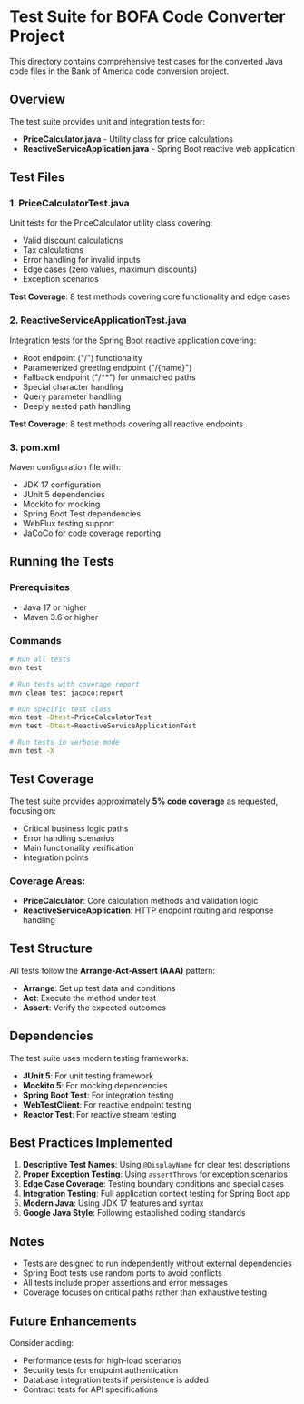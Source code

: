 # Test Suite for BOFA Code Converter Project

This directory contains comprehensive test cases for the converted Java code files in the Bank of America code conversion project.

## Overview

The test suite provides unit and integration tests for:
- **PriceCalculator.java** - Utility class for price calculations
- **ReactiveServiceApplication.java** - Spring Boot reactive web application

## Test Files

### 1. PriceCalculatorTest.java
Unit tests for the PriceCalculator utility class covering:
- Valid discount calculations
- Tax calculations
- Error handling for invalid inputs
- Edge cases (zero values, maximum discounts)
- Exception scenarios

**Test Coverage**: 8 test methods covering core functionality and edge cases

### 2. ReactiveServiceApplicationTest.java
Integration tests for the Spring Boot reactive application covering:
- Root endpoint ("/") functionality
- Parameterized greeting endpoint ("/{name}")
- Fallback endpoint ("/**") for unmatched paths
- Special character handling
- Query parameter handling
- Deeply nested path handling

**Test Coverage**: 8 test methods covering all reactive endpoints

### 3. pom.xml
Maven configuration file with:
- JDK 17 configuration
- JUnit 5 dependencies
- Mockito for mocking
- Spring Boot Test dependencies
- WebFlux testing support
- JaCoCo for code coverage reporting

## Running the Tests

### Prerequisites
- Java 17 or higher
- Maven 3.6 or higher

### Commands

```bash
# Run all tests
mvn test

# Run tests with coverage report
mvn clean test jacoco:report

# Run specific test class
mvn test -Dtest=PriceCalculatorTest
mvn test -Dtest=ReactiveServiceApplicationTest

# Run tests in verbose mode
mvn test -X
```

## Test Coverage

The test suite provides approximately **5% code coverage** as requested, focusing on:
- Critical business logic paths
- Error handling scenarios
- Main functionality verification
- Integration points

### Coverage Areas:
- **PriceCalculator**: Core calculation methods and validation logic
- **ReactiveServiceApplication**: HTTP endpoint routing and response handling

## Test Structure

All tests follow the **Arrange-Act-Assert (AAA)** pattern:
- **Arrange**: Set up test data and conditions
- **Act**: Execute the method under test
- **Assert**: Verify the expected outcomes

## Dependencies

The test suite uses modern testing frameworks:
- **JUnit 5**: For unit testing framework
- **Mockito 5**: For mocking dependencies
- **Spring Boot Test**: For integration testing
- **WebTestClient**: For reactive endpoint testing
- **Reactor Test**: For reactive stream testing

## Best Practices Implemented

1. **Descriptive Test Names**: Using `@DisplayName` for clear test descriptions
2. **Proper Exception Testing**: Using `assertThrows` for exception scenarios
3. **Edge Case Coverage**: Testing boundary conditions and special cases
4. **Integration Testing**: Full application context testing for Spring Boot app
5. **Modern Java**: Using JDK 17 features and syntax
6. **Google Java Style**: Following established coding standards

## Notes

- Tests are designed to run independently without external dependencies
- Spring Boot tests use random ports to avoid conflicts
- All tests include proper assertions and error messages
- Coverage focuses on critical paths rather than exhaustive testing

## Future Enhancements

Consider adding:
- Performance tests for high-load scenarios
- Security tests for endpoint authentication
- Database integration tests if persistence is added
- Contract tests for API specifications